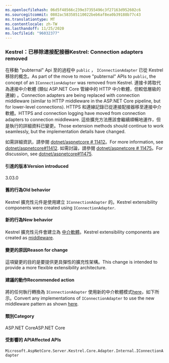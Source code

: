 ```yaml
---
ms.openlocfilehash: 06d5f48566c239e37355496c3f27163d952602c6
ms.sourcegitcommit: 0802ac583585110022beb6af8ea0b39188b77c43
ms.translationtype: MT
ms.contentlocale: zh-TW
ms.lasthandoff: 11/25/2020
ms.locfileid: "96032377"
---
```

### <a name="kestrel-connection-adapters-removed"></a><span data-ttu-id="980e9-101">Kestrel：已移除連接配接器</span><span class="sxs-lookup"><span data-stu-id="980e9-101">Kestrel: Connection adapters removed</span></span>

<span data-ttu-id="980e9-102">在移動 "pubternal" Api 至的過程中 `public` ， `IConnectionAdapter` 已從 Kestrel 移除的概念。</span><span class="sxs-lookup"><span data-stu-id="980e9-102">As part of the move to move "pubternal" APIs to `public`, the concept of an `IConnectionAdapter` was removed from Kestrel.</span></span> <span data-ttu-id="980e9-103">連接卡將取代為連接中介軟體 (類似 ASP.NET Core 管線中的 HTTP 中介軟體，但較低層級的連線) 。</span><span class="sxs-lookup"><span data-stu-id="980e9-103">Connection adapters are being replaced with connection middleware (similar to HTTP middleware in the ASP.NET Core pipeline, but for lower-level connections).</span></span> <span data-ttu-id="980e9-104">HTTPS 和連線記錄已從連接配接器移至連接中介軟體。</span><span class="sxs-lookup"><span data-stu-id="980e9-104">HTTPS and connection logging have moved from connection adapters to connection middleware.</span></span> <span data-ttu-id="980e9-105">這些擴充方法應該會繼續順暢地運作，但是執行的詳細資料已變更。</span><span class="sxs-lookup"><span data-stu-id="980e9-105">Those extension methods should continue to work seamlessly, but the implementation details have changed.</span></span>

<span data-ttu-id="980e9-106">如需詳細資訊，請參閱 [dotnet/aspnetcore # 11412](https://github.com/dotnet/aspnetcore/pull/11412)。</span><span class="sxs-lookup"><span data-stu-id="980e9-106">For more information, see [dotnet/aspnetcore#11412](https://github.com/dotnet/aspnetcore/pull/11412).</span></span> <span data-ttu-id="980e9-107">如需討論，請參閱 [dotnet/aspnetcore # 11475](https://github.com/dotnet/aspnetcore/issues/11475)。</span><span class="sxs-lookup"><span data-stu-id="980e9-107">For discussion, see [dotnet/aspnetcore#11475](https://github.com/dotnet/aspnetcore/issues/11475).</span></span>

#### <a name="version-introduced"></a><span data-ttu-id="980e9-108">引進的版本</span><span class="sxs-lookup"><span data-stu-id="980e9-108">Version introduced</span></span>

<span data-ttu-id="980e9-109">3.0</span><span class="sxs-lookup"><span data-stu-id="980e9-109">3.0</span></span>

#### <a name="old-behavior"></a><span data-ttu-id="980e9-110">舊的行為</span><span class="sxs-lookup"><span data-stu-id="980e9-110">Old behavior</span></span>

<span data-ttu-id="980e9-111">Kestrel 擴充性元件是使用建立 `IConnectionAdapter` 的。</span><span class="sxs-lookup"><span data-stu-id="980e9-111">Kestrel extensibility components were created using `IConnectionAdapter`.</span></span>

#### <a name="new-behavior"></a><span data-ttu-id="980e9-112">新的行為</span><span class="sxs-lookup"><span data-stu-id="980e9-112">New behavior</span></span>

<span data-ttu-id="980e9-113">Kestrel 擴充性元件會建立為 [中介軟體](https://github.com/dotnet/aspnetcore/pull/11412/files#diff-89acc06acf1b2e96bbdb811ce523619f)。</span><span class="sxs-lookup"><span data-stu-id="980e9-113">Kestrel extensibility components are created as [middleware](https://github.com/dotnet/aspnetcore/pull/11412/files#diff-89acc06acf1b2e96bbdb811ce523619f).</span></span>

#### <a name="reason-for-change"></a><span data-ttu-id="980e9-114">變更的原因</span><span class="sxs-lookup"><span data-stu-id="980e9-114">Reason for change</span></span>

<span data-ttu-id="980e9-115">這項變更的目的是要提供更具彈性的擴充性架構。</span><span class="sxs-lookup"><span data-stu-id="980e9-115">This change is intended to provide a more flexible extensibility architecture.</span></span>

#### <a name="recommended-action"></a><span data-ttu-id="980e9-116">建議的動作</span><span class="sxs-lookup"><span data-stu-id="980e9-116">Recommended action</span></span>

<span data-ttu-id="980e9-117">將的任何執行轉換為 `IConnectionAdapter` 使用新的中介軟體模式[here](https://github.com/dotnet/aspnetcore/pull/11412/files#diff-89acc06acf1b2e96bbdb811ce523619f)，如下所示。</span><span class="sxs-lookup"><span data-stu-id="980e9-117">Convert any implementations of `IConnectionAdapter` to use the new middleware pattern as shown [here](https://github.com/dotnet/aspnetcore/pull/11412/files#diff-89acc06acf1b2e96bbdb811ce523619f).</span></span>

#### <a name="category"></a><span data-ttu-id="980e9-118">類別</span><span class="sxs-lookup"><span data-stu-id="980e9-118">Category</span></span>

<span data-ttu-id="980e9-119">ASP.NET Core</span><span class="sxs-lookup"><span data-stu-id="980e9-119">ASP.NET Core</span></span>

#### <a name="affected-apis"></a><span data-ttu-id="980e9-120">受影響的 API</span><span class="sxs-lookup"><span data-stu-id="980e9-120">Affected APIs</span></span>

`Microsoft.AspNetCore.Server.Kestrel.Core.Adapter.Internal.IConnectionAdapter`

<!-- 

#### Affected APIs

`T:Microsoft.AspNetCore.Server.Kestrel.Core.Adapter.Internal.IConnectionAdapter`

-->
